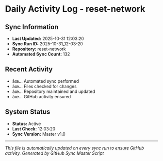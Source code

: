 ﻿# Daily Activity Log - reset-network

## Sync Information
- **Last Updated:** 2025-10-31 12:03:20
- **Sync Run ID:** 2025-10-31_12-03-20
- **Repository:** reset-network
- **Automated Sync Count:** 132

## Recent Activity
- âœ… Automated sync performed
- âœ… Files checked for changes
- âœ… Repository maintained and updated
- âœ… GitHub activity ensured

## System Status
- **Status:** Active
- **Last Check:** 12:03:20
- **Sync Version:** Master v1.0

---
*This file is automatically updated on every sync run to ensure GitHub activity.*
*Generated by GitHub Sync Master Script*
